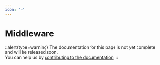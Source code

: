 ```yaml
---
icon: '◦'
---
```


# Middleware

::alert{type=warning}
The documentation for this page is not yet complete and will be released soon.<br>
You can help us by [contributing to the documentation](/community/documentation).
::
